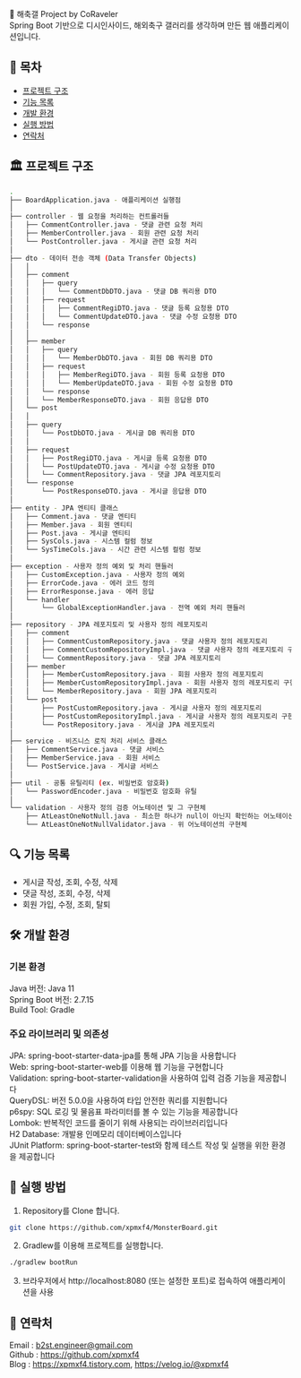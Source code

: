 📌 해축갤 Project by CoRaveler <br>
Spring Boot 기반으로 디시인사이드, 해외축구 갤러리를 생각하며 만든 웹 애플리케이션입니다.

## 📝 목차
- [프로젝트 구조](#-프로젝트-구조)
- [기능 목록](#-기능-목록)
- [개발 환경](#-개발-환경)
- [실행 방법](#-실행-방법)
- [연락처](#-연락처)

## 🏛 프로젝트 구조
```bash
.
├── BoardApplication.java - 애플리케이션 실행점
│   
├── controller - 웹 요청을 처리하는 컨트롤러들
│   ├── CommentController.java - 댓글 관련 요청 처리
│   ├── MemberController.java - 회원 관련 요청 처리
│   └── PostController.java - 게시글 관련 요청 처리
│   
├── dto - 데이터 전송 객체 (Data Transfer Objects)
│   │   
│   ├── comment
│   │   ├── query
│   │   │   └── CommentDbDTO.java - 댓글 DB 쿼리용 DTO
│   │   ├── request
│   │   │   ├── CommentRegiDTO.java - 댓글 등록 요청용 DTO
│   │   │   └── CommentUpdateDTO.java - 댓글 수정 요청용 DTO
│   │   └── response
│   │   
│   ├── member
│   │   ├── query
│   │   │   └── MemberDbDTO.java - 회원 DB 쿼리용 DTO
│   │   ├── request
│   │   │   ├── MemberRegiDTO.java - 회원 등록 요청용 DTO
│   │   │   └── MemberUpdateDTO.java - 회원 수정 요청용 DTO
│   │   └── response
│   │   └── MemberResponseDTO.java - 회원 응답용 DTO
│   └── post
│   │   
│   ├── query
│   │   └── PostDbDTO.java - 게시글 DB 쿼리용 DTO
│   │   
│   ├── request
│   │   ├── PostRegiDTO.java - 게시글 등록 요청용 DTO
│   │   └── PostUpdateDTO.java - 게시글 수정 요청용 DTO
│   │   └── CommentRepository.java - 댓글 JPA 레포지토리
│   └── response
│       └── PostResponseDTO.java - 게시글 응답용 DTO
│      
├── entity - JPA 엔티티 클래스
│   ├── Comment.java - 댓글 엔티티
│   ├── Member.java - 회원 엔티티
│   ├── Post.java - 게시글 엔티티
│   ├── SysCols.java - 시스템 컬럼 정보
│   └── SysTimeCols.java - 시간 관련 시스템 컬럼 정보
│   
├── exception - 사용자 정의 예외 및 처리 핸들러
│   ├── CustomException.java - 사용자 정의 예외
│   ├── ErrorCode.java - 에러 코드 정의
│   ├── ErrorResponse.java - 에러 응답
│   └── handler
│       └── GlobalExceptionHandler.java - 전역 예외 처리 핸들러
│   
├── repository - JPA 레포지토리 및 사용자 정의 레포지토리
│   ├── comment
│   │   ├── CommentCustomRepository.java - 댓글 사용자 정의 레포지토리
│   │   ├── CommentCustomRepositoryImpl.java - 댓글 사용자 정의 레포지토리 구현체
│   │   └── CommentRepository.java - 댓글 JPA 레포지토리
│   ├── member
│   │   ├── MemberCustomRepository.java - 회원 사용자 정의 레포지토리
│   │   ├── MemberCustomRepositoryImpl.java - 회원 사용자 정의 레포지토리 구현체
│   │   └── MemberRepository.java - 회원 JPA 레포지토리
│   └── post
│       ├── PostCustomRepository.java - 게시글 사용자 정의 레포지토리
│       ├── PostCustomRepositoryImpl.java - 게시글 사용자 정의 레포지토리 구현체
│       └── PostRepository.java - 게시글 JPA 레포지토리
│   
├── service - 비즈니스 로직 처리 서비스 클래스
│   ├── CommentService.java - 댓글 서비스
│   ├── MemberService.java - 회원 서비스
│   └── PostService.java - 게시글 서비스
│   
├── util - 공통 유틸리티 (ex. 비밀번호 암호화)
│   └── PasswordEncoder.java - 비밀번호 암호화 유틸
│   
└── validation - 사용자 정의 검증 어노테이션 및 그 구현체
    ├── AtLeastOneNotNull.java - 최소한 하나가 null이 아닌지 확인하는 어노테이션
    └── AtLeastOneNotNullValidator.java - 위 어노테이션의 구현체
```


## 🔍 기능 목록
- 게시글 작성, 조회, 수정, 삭제
- 댓글 작성, 조회, 수정, 삭제
- 회원 가입, 수정, 조회, 탈퇴

## 🛠 개발 환경
### 기본 환경

Java 버전: Java 11 <br>
Spring Boot 버전: 2.7.15 <br>
Build Tool: Gradle <br>
### 주요 라이브러리 및 의존성
JPA: spring-boot-starter-data-jpa를 통해 JPA 기능을 사용합니다 <br>
Web: spring-boot-starter-web를 이용해 웹 기능을 구현합니다 <br>
Validation: spring-boot-starter-validation을 사용하여 입력 검증 기능을 제공합니다 <br>
QueryDSL: 버전 5.0.0을 사용하여 타입 안전한 쿼리를 지원합니다 <br>
p6spy: SQL 로깅 및 물음표 파라미터를 볼 수 있는 기능을 제공합니다 <br>
Lombok: 반복적인 코드를 줄이기 위해 사용되는 라이브러리입니다 <br>
H2 Database: 개발용 인메모리 데이터베이스입니다 <br>
JUnit Platform: spring-boot-starter-test와 함께 테스트 작성 및 실행을 위한 환경을 제공합니다 <br>

## 🚀 실행 방법
1. Repository를 Clone 합니다.
```bash
git clone https://github.com/xpmxf4/MonsterBoard.git
```

2. Gradlew를 이용해 프로젝트를 실행합니다.
```bash
./gradlew bootRun 
```

3. 브라우저에서 http://localhost:8080 (또는 설정한 포트)로 접속하여 애플리케이션을 사용

## 💌 연락처
Email   : b2st.engineer@gmail.com<br>
Github  : https://github.com/xpmxf4 <br>
Blog    : https://xpmxf4.tistory.com, https://velog.io/@xpmxf4